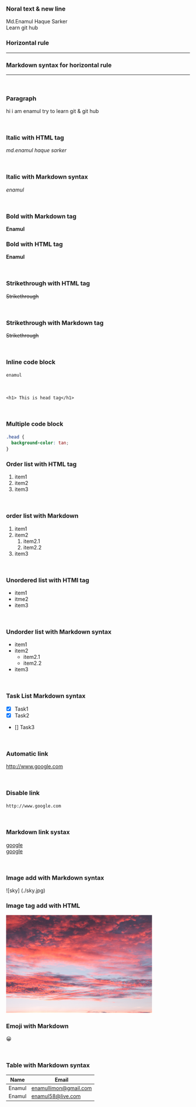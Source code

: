 <!--Markdown Toutorial-->

### Noral text & new line

Md.Enamul Haque Sarker  
Learn git hub

### Horizontal rule

<hr>

### Markdown syntax for horizontal rule

---

<br>

### Paragraph

<p>
hi i am enamul try to learn git & git hub
</p>

<br>

### Italic with HTML tag

<i>md.enamul haque sarker</i>

<br>

### Italic with Markdown syntax

_enamul_

<br>

### Bold with Markdown tag

**Enamul**

### Bold with HTML tag

<b>Enamul</b>

<br>

### Strikethrough with HTML tag

<del>Strikethrough<del>

<br>

### Strikethrough with Markdown tag

~~Strikethrough~~

<br>

### Inline code block

`enamul`

<br>

`<h1> This is head tag</h1>`

<br>

### Multiple code block

```css
.head {
  background-color: tan;
}
```

### Order list with HTML tag

<ol>
    <li>item1</li>
    <li>item2</li>
    <li>item3</li>
</ol>

<br/>

### order list with Markdown

1. item1
2. item2
   1. item2.1
   2. item2.2
3. item3

<br>

### Unordered list with HTMl tag

<ul>
<li>item1</li>
<li>itme2</li>
<li>item3</li>
</ul>

<br/>

### Undorder list with Markdown syntax

- item1
- item2
  - item2.1
  - item2.2
- item3

<br/>

### Task List Markdown syntax

- [x] Task1
- [x] Task2
- [] Task3

<br>

### Automatic link

http://www.google.com

<br>

### Disable link

`http://www.google.com`

<br/>

### Markdown link systax

[google](http://www.google.com)  
[google][googleurl]

<!-- all link is here  -->

[googleurl]: http.//www.google.com

<br/>

### Image add with Markdown syntax

![sky] (./sky.jpg)

### Image tag add with HTML

<img src="./sky.jpg" width="400" title="sky image">

<br>

### Emoji with Markdown

😀

<br>

### Table with Markdown syntax

| Name   | Email                 |
| ------ | --------------------- |
| Enamul | enamullimon@gmail.com |
| Enamul | enamul58@live.com     |

